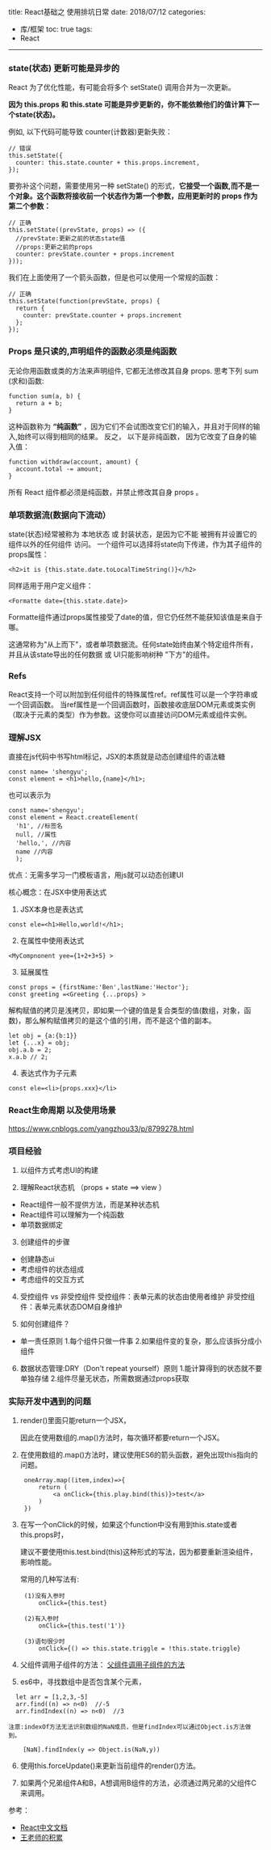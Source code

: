 title: React基础之 使用排坑日常
date: 2018/07/12
categories:
  - 库/框架
toc: true
tags:
  - React
---


### state(状态) 更新可能是异步的

React 为了优化性能，有可能会将多个 setState() 调用合并为一次更新。

**因为 this.props 和 this.state 可能是异步更新的，你不能依赖他们的值计算下一个state(状态)。**

例如, 以下代码可能导致 counter(计数器)更新失败：
```
// 错误
this.setState({
  counter: this.state.counter + this.props.increment,
});
```
要弥补这个问题，需要使用另一种 setState() 的形式，**它接受一个函数,而不是一个对象。这个函数将接收前一个状态作为第一个参数，应用更新时的 props 作为第二个参数：**
```
// 正确
this.setState((prevState, props) => ({
  //prevState:更新之前的状态state值
  //props:更新之前的props
  counter: prevState.counter + props.increment
}));
```
我们在上面使用了一个箭头函数，但是也可以使用一个常规的函数：
```
// 正确
this.setState(function(prevState, props) {
  return {
    counter: prevState.counter + props.increment
  };
});
```

### Props 是只读的,声明组件的函数必须是纯函数

无论你用函数或类的方法来声明组件, 它都无法修改其自身 props. 思考下列 sum (求和)函数:
```
function sum(a, b) {
  return a + b;
}
```
这种函数称为 **“纯函数”** ，因为它们不会试图改变它们的输入，并且对于同样的输入,始终可以得到相同的结果。
反之， 以下是非纯函数， 因为它改变了自身的输入值：
```
function withdraw(account, amount) {
  account.total -= amount;
}
```
所有 React 组件都必须是纯函数，并禁止修改其自身 props 。

### 单项数据流(数据向下流动）

state(状态)经常被称为 本地状态 或 封装状态，是因为它不能 被拥有并设置它的组件以外的任何组件 访问。
一个组件可以选择将state向下传递，作为其子组件的props属性：
```
<h2>it is {this.state.date.toLocalTimeString()}</h2>
```
同样适用于用户定义组件：
```
<Formatte date={this.state.date}>
```
Formatte组件通过props属性接受了date的值，但它仍任然不能获知该值是来自于哪。

这通常称为"从上而下"，或者单项数据流。任何state始终由某个特定组件所有，并且从该state导出的任何数据 或 UI只能影响树种 "下方"的组件。

### Refs

React支持一个可以附加到任何组件的特殊属性ref。ref属性可以是一个字符串或一个回调函数。
当ref属性是一个回调函数时，函数接收底层DOM元素或类实例（取决于元素的类型）作为参数。这使你可以直接访问DOM元素或组件实例。

### 理解JSX
直接在js代码中书写html标记，JSX的本质就是动态创建组件的语法糖
```
const name= 'shengyu';
const element = <h1>hello,{name}</h1>;
```
也可以表示为
```
const name='shengyu';
const element = React.createElement(
  'h1', //标签名
  null, //属性
  'hello,', //内容
  name //内容
  );
```
优点：无需多学习一门模板语言，用js就可以动态创建UI

核心概念：在JSX中使用表达式

1. JSX本身也是表达式
```
const ele=<h1>Hello,world!</h1>;
```

2. 在属性中使用表达式
```
<MyCompnonent yee={1+2+3+5} >
```

3. 延展属性
```
const props = {firstName:'Ben',lastName:'Hector'};
const greeting =<Greeting {...props} >
```
解构赋值的拷贝是浅拷贝，即如果一个键的值是复合类型的值(数组，对象，函数)，那么解构赋值拷贝的是这个值的引用，而不是这个值的副本。
```
let obj = {a:{b:1}}
let {...x} = obj;
obj.a.b = 2;
x.a.b // 2;
```
4. 表达式作为子元素
```
const ele=<li>{props.xxx}</li>
```


### React生命周期 以及使用场景
https://www.cnblogs.com/yangzhou33/p/8799278.html


### 项目经验

1. 以组件方式考虑UI的构建

2. 理解React状态机 （props + state ==> view ）
  - React组件一般不提供方法，而是某种状态机
  - React组件可以理解为一个纯函数
  - 单项数据绑定

3. 创建组件的步骤
  - 创建静态ui
  - 考虑组件的状态组成
  - 考虑组件的交互方式

4. 受控组件 vs 非受控组件
  受控组件：表单元素的状态由使用者维护
  非受控组件：表单元素状态DOM自身维护

5. 如何创建组件？
- 单一责任原则
  1.每个组件只做一件事
  2.如果组件变的复杂，那么应该拆分成小组件

6. 数据状态管理:DRY（Don't repeat yourself）原则
  1.能计算得到的状态就不要单独存储
  2.组件尽量无状态，所需数据通过props获取




### 实际开发中遇到的问题

1. render()里面只能return一个JSX，

   因此在使用数组的.map()方法时，每次循环都要return一个JSX。

2. 在使用数组的.map()方法时，建议使用ES6的箭头函数，避免出现this指向的问题。

		oneArray.map((item,index)=>{
			return (
				<a onClick={this.play.bind(this)}>test</a>
			)
		})

3. 在写一个onClick的时候，如果这个function中没有用到this.state或者this.props时，

	建议不要使用this.test.bind(this)这种形式的写法，因为都要重新渲染组件，影响性能。

	常用的几种写法有:

		(1)没有入参时
			onClick={this.test}

		(2)有入参时
			onClick={this.test('1')}

		(3)语句很少时
			onClick={() => this.state.triggle = !this.state.triggle}

4. 父组件调用子组件的方法：
	[父组件调用子组件的方法](https://shengyur.github.io/2018/06/02/React%E5%9F%BA%E7%A1%80%E4%B9%8B%20%E7%88%B6%E7%BB%84%E4%BB%B6%E5%A6%82%E4%BD%95%E8%B0%83%E7%94%A8%E5%AD%90%E7%BB%84%E4%BB%B6%E4%B8%AD%E7%9A%84%E6%96%B9%E6%B3%95/)

5. es6中，寻找数组中是否包含某个元素，
  ```
  	let arr = [1,2,3,-5]
  	arr.find((n) => n<0)  //-5
  	arr.findIndex((n) => n<0)  //3
  ```
	注意:indexOf方法无法识别数组的NaN成员，但是findIndex可以通过Object.is方法做到。
  ```
	  [NaN].findIndex(y => Object.is(NaN,y))
  ```

6. 使用this.forceUpdate()来更新当前组件的render()方法。

7. 如果两个兄弟组件A和B，A想调用B组件的方法，必须通过两兄弟的父组件C来调用。


参考：
- [React中文文档](http://www.css88.com/react/docs/handling-events.html)
- [王老师的积累](https://github.com/wang-qingqing/accumulate/blob/master/%E6%A1%86%E6%9E%B6%E7%B1%BB/REACT/React%E5%BC%80%E5%8F%91%E4%B8%AD%E9%81%87%E5%88%B0%E7%9A%84%E9%97%AE%E9%A2%98.md)
